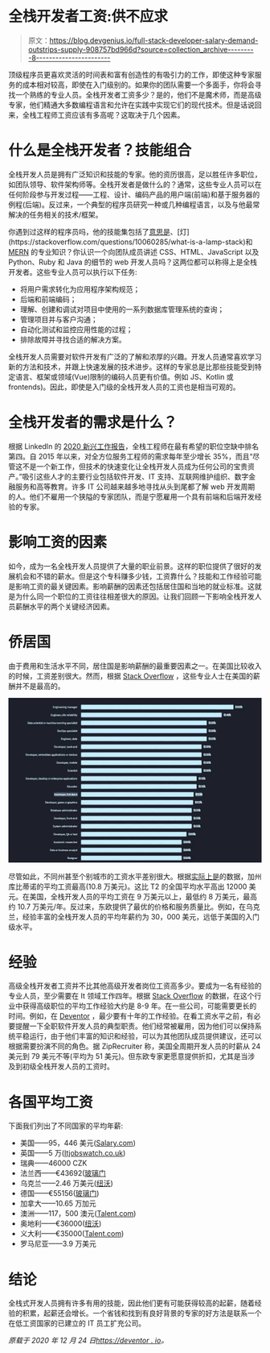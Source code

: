 # 全栈开发者工资:供不应求

> 原文：<https://blog.devgenius.io/full-stack-developer-salary-demand-outstrips-supply-908757bd966d?source=collection_archive---------8----------------------->

顶级程序员更喜欢灵活的时间表和富有创造性的有吸引力的工作，即使这种专家服务的成本相对较高，即使在入门级别的。如果你的团队需要一个多面手，你将会寻找一个熟练的专业人员。全栈开发者工资多少？是的，他们不是魔术师，而是高级专家，他们精通大多数编程语言和允许在实践中实现它们的现代技术。但是话说回来，全栈工程师工资应该有多高呢？这取决于几个因素。

# 什么是全栈开发者？技能组合

全栈开发人员是拥有广泛知识和技能的专家。他的资历很高，足以胜任许多职位，如团队领导、软件架构师等。全栈开发者是做什么的？通常，这些专业人员可以在任何阶段参与开发过程——工程、设计、编码产品的用户端(前端)和基于服务器的例程(后端)。反过来，一个典型的程序员研究一种或几种编程语言，以及与他最常解决的任务相关的技术/框架。

你遇到过这样的程序员吗，他的技能集包括了[意思是](https://en.wikipedia.org/wiki/MEAN_(solution_stack))、[灯](https://stackoverflow.com/questions/10060285/what-is-a-lamp-stack)和 [MERN](https://www.mongodb.com/mern-stack) 的专业知识？你认识一个向团队成员讲述 CSS、HTML、JavaScript 以及 Python、Ruby 和 Java 的细节的 web 开发人员吗？这两位都可以称得上是全栈开发者。这些专业人员可以执行以下任务:

*   将用户需求转化为应用程序架构规范；
*   后端和前端编码；
*   理解、创建和调试对项目中使用的一系列数据库管理系统的查询；
*   管理项目并与客户沟通；
*   自动化测试和监控应用性能的过程；
*   排除故障并寻找合适的解决方案。

全栈开发人员需要对软件开发有广泛的了解和浓厚的兴趣。开发人员通常喜欢学习新的方法和技术，并跟上快速发展的技术进步。这样的专家总是比那些技能受到特定语言、框架或领域(Vue)限制的编码人员更有价值。例如 JS、Kotlin 或 frontends)。因此，即使是入门级的全栈开发人员的工资也是相当可观的。

# 全栈开发者的需求是什么？

根据 LinkedIn 的 [2020 新兴工作报告](https://business.linkedin.com/content/dam/me/business/en-us/talent-solutions/emerging-jobs-report/Emerging_Jobs_Report_U.S._FINAL.pdf)，全栈工程师在最有希望的职位空缺中排名第四。自 2015 年以来，对全方位服务工程师的需求每年至少增长 35%，而且“尽管这不是一个新工作，但技术的快速变化让全栈开发人员成为任何公司的宝贵资产。”吸引这些人才的主要行业包括软件开发、IT 支持、互联网维护组织、数字金融服务和高等教育。许多 IT 公司越来越多地寻找从头到尾都了解 web 开发周期的人。他们不雇用一个狭隘的专家团队，而是宁愿雇用一个具有前端和后端开发经验的专家。

# 影响工资的因素

如今，成为一名全栈开发人员提供了大量的职业前景。这样的职位提供了很好的发展机会和不错的薪水。但是这个专科赚多少钱，工资靠什么？技能和工作经验可能是影响工资的最关键因素。影响薪酬的因素还包括居住国和当地的就业标准。这就是为什么同一个职位的工资往往相差很大的原因。让我们回顾一下影响全栈开发人员薪酬水平的两个关键经济因素。

# 侨居国

由于费用和生活水平不同，居住国是影响薪酬的最重要因素之一。在美国比较收入的时候，工资差别很大。然而，根据 [Stack Overflow](https://insights.stackoverflow.com/survey/2020#salary) ，这些专业人士在美国的薪酬并不是最高的。

![](img/f20035ac2ca3c09953bfb92c5692ccb7.png)

尽管如此，不同州甚至个别城市的工资水平差别很大。根据[实际上是](https://www.indeed.com/career/full-stack-developer/salaries/Cupertino--CA)的数据，加州库比蒂诺的平均工资最高(10.8 万美元)。这比 T2 的全国平均水平高出 12000 美元。在美国，全栈开发人员的平均工资在 9 万美元以上，最低约 8 万美元，最高约 10.7 万美元/年。反过来，东欧提供了最优的价格和服务质量比。例如，在乌克兰，经验丰富的全栈开发人员的平均年薪约为 30，000 美元，远低于美国的入门级水平。

# 经验

高级全栈开发者工资并不比其他高级开发者岗位工资高多少。要成为一名有经验的专业人员，至少需要在 It 领域工作四年。根据 [Stack Overflow](https://insights.stackoverflow.com/survey/2020#developer-profile-writing-that-first-line-of-code-by-gender) 的数据，在这个行业中获得高级职位的平均工作经验大约是 8-9 年。在一些公司，可能需要更长的时间。例如，在 [Deventor](https://deventor.io) ，最少要有十年的工作经验。在看工资水平之前，有必要提醒一下全职软件开发人员的典型职责。他们经常被雇用，因为他们可以保持系统平稳运行，由于他们丰富的知识和经验，可以为其他团队成员提供建议，还可以根据需要扮演不同的角色。据 ZipRecruiter 称，美国全周期开发人员的时薪从 24 美元到 79 美元不等(平均为 51 美元)。但东欧专家更愿意提供折扣，尤其是当涉及到初级全栈开发人员的工资时。

# 各国平均工资

下面我们列出了不同国家的平均年薪:

*   美国——95，446 美元([Salary.com](https://www.salary.com/research/salary/listing/full-stack-developer-salary))
*   英国——5 万([Itjobswatch.co.uk](https://www.itjobswatch.co.uk/default.aspx?q=Full+Stack+Developer&l=&id=0&p=6))
*   瑞典——46000 CZK
*   法兰西——€43692([玻璃门](https://www.glassdoor.com/Salaries/france-full-stack-developer-salary-SRCH_IL.0,6_IN86_KO7,27.htm)
*   乌克兰——2.46 万美元([纽沃](https://neuvoo.com.ua/%D1%80%D0%B0%D0%B1%D0%BE%D1%82%D0%B0/?k=full+stack+developer&l=&f=&o=&p=&r=15))
*   德国——€55156([玻璃门](https://www.glassdoor.com/Salaries/germany-full-stack-developer-salary-SRCH_IL.0,7_IN96_KO8,28.htm))
*   加拿大——10.65 万加元
*   澳洲——117，500 澳元([Talent.com](https://au.talent.com/salary?job=full+stack+developer))
*   奥地利——€36000([纽沃](https://neuvoo.at/jobs/?k=full+stack+developer&l=&p=1&date=&field=&company=&source_type=&radius=&from=&test=&iam=&is_category=no))
*   义大利——€35000([Talent.com](https://it.talent.com/salary?job=full+stack+developer))
*   罗马尼亚——3.9 万美元

# 结论

全栈式开发人员拥有许多有用的技能，因此他们更有可能获得较高的起薪，随着经验的积累，起薪还会增长。一个省钱和找到有良好背景的专家的好方法是联系一个在低工资国家的已建立的 IT 员工扩充公司。

*原载于 2020 年 12 月 24 日*[*https://deventor . io*](https://deventor.io/blog/full-stack-developer-salary/)*。*